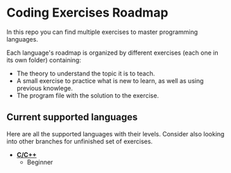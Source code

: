 # Coding Exercises Roadmap

In this repo you can find multiple exercises to master programming languages.

Each language's roadmap is organized by different exercises (each one in its own folder) containing:
- The theory to understand the topic it is to teach.
- A small exercise to practice what is new to learn, as well as using previous knowlege.
- The program file with the solution to the exercise.

## Current supported languages

Here are all the supported languages with their levels.
Consider also looking into other branches for unfinished set of exercises.

- [**C/C++**](CPP)
  - Beginner
